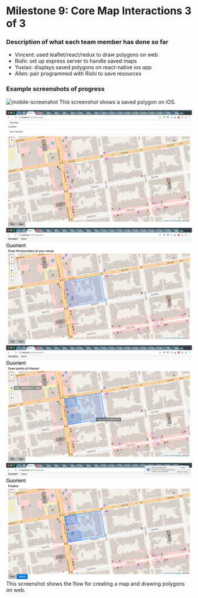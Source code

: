 # Milestone 9: Core Map Interactions 3 of 3

### Description of what each team member has done so far

* Vincent: used leaflet/react/redux to draw polygons on web
* Rishi: set up express server to handle saved maps
* Yuxiao: displays saved polygons on react-native ios app
* Allen: pair programmed with Rishi to save resources

### Example screenshots of progress
![mobile-screenshot](/images/M8-mobile.png)
This screenshot shows a saved polygon on iOS.

![web-screenshot](/images/M8-1.png)
![web-screenshot](/images/M8-2.png)
![web-screenshot](/images/M8-3.png)
![web-screenshot](/images/M8-4.png)
This screenshot shows the flow for creating a map and drawing polygons on web.
